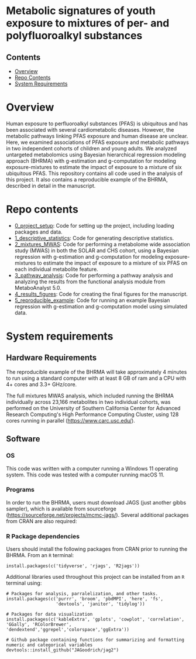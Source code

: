 # Metabolic signatures of youth exposure to mixtures of per- and polyfluoroalkyl substances

## Contents

- [Overview](#overview)
- [Repo Contents](#repo-contents)
- [System Requirements](#system-requirements)


# Overview  

Human exposure to perfluoroalkyl substances (PFAS) is ubiquitous and has been associated with several cardiometabolic diseases. However, the metabolic pathways linking PFAS exposure and human disease are unclear. Here, we examined associations of PFAS exposure and metabolic pathways in two independent cohorts of children and young adults. We analyzed untargeted metabolomics using Bayesian hierarchical regression modeling approach (BHRMA) with g-estimation and g-computation for modeling exposure-mixtures to estimate the impact of exposure to a mixture of six ubiquitous PFAS. This repository contains all code used in the analysis of this project. It also contains a reproducible example of the BHRMA, described in detail in the manuscript.


# Repo contents  

- [0_project_setup](./0_project_setup): Code for setting up the project, including loading packages and data. 
- [1_descriptive_statistics](./1_descriptive_statistics): Code for generating descriptive statistics.  
- [2_mixtures_MWAS](./2_mixtures_MWAS): Code for performing a metabolome wide association study (MWAS) in both the SOLAR and CHS cohort, using a Bayesian regression with g-estimation and g-computation for modeling exposure-mixtures to estimate the impact of exposure to a mixture of six PFAS on each individual metabolite feature.  
- [3_pathway_analysis](./3_pathway_analysis): Code for performing a pathway analysis and analyzing the results from the functional analysis module from MetaboAnalyst 5.0.
- [4_results_figures](./4_results_figures): Code for creating the final figures for the manuscript.  
- [5_reproducible_example](./5_reproducible_example): Code for running an example Bayesian regression with g-estimation and g-computation model using simulated data. 


# System requirements

## Hardware Requirements

The reproducible example of the BHRMA will take approximately 4 minutes to run using a standard computer with at least 8 GB of ram and a CPU with 4+ cores and 3.3+ GHz/core. 

The full mixtures MWAS analysis, which included running the BHRMA individually across 23,166 metabolites in two individual cohorts, was performed on the University of Southern California Center for Advanced Research Computing's High Performance Computing Cluster, using 128 cores running in parallel (https://www.carc.usc.edu/). 


## Software

### OS 

This code was written with a computer running a Windows 11 operating system. This code was tested with a computer running macOS 11. 

### Programs

In order to run the BHRMA, users must download JAGS (just another gibbs sampler), which is available from sourceforge (https://sourceforge.net/projects/mcmc-jags/). Several additional packages from CRAN are also required: 


### R Package dependencies

Users should install the following packages from CRAN prior to running the BHRMA. From an `R` terminal: 

```
install.packages(c('tidyverse', 'rjags', 'R2jags'))
```


Additional libraries used throughout this project can be installed from an `R` terminal using: 

```
# Packages for analysis, parralelization, and other tasks.
install.packages(c('purrr', 'broom', 'pbdMPI', 'here', 'fs',
                   'devtools', 'janitor', 'tidylog'))
                   
# Packages for data visualization                   
install.packages(c('kableExtra', 'gplots', 'cowplot', 'correlation', 'GGally', 'RColorBrewer', 'dendextend','ggrepel','colorspace','ggExtra'))

# Github package containing functions for summarizing and formatting numeric and categorical variables
devtools::install_github("JAGoodrich/jag2")
```

